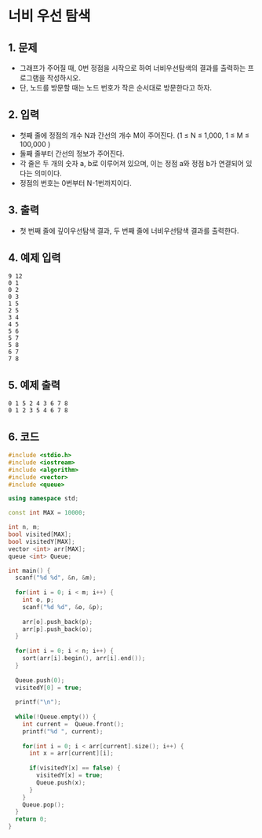 # 너비 우선 탐색

## 1. 문제
- 그래프가 주어질 때, 0번 정점을 시작으로 하여 너비우선탐색의 결과를 출력하는 프로그램을 작성하시오.
- 단, 노드를 방문할 때는 노드 번호가 작은 순서대로 방문한다고 하자.

## 2. 입력

- 첫째 줄에 정점의 개수 N과 간선의 개수 M이 주어진다. (1 ≤ N ≤ 1,000, 1 ≤ M ≤ 100,000 )
- 둘째 줄부터 간선의 정보가 주어진다.
- 각 줄은 두 개의 숫자 a, b로 이루어져 있으며, 이는 정점 a와 정점 b가 연결되어 있다는 의미이다.
- 정점의 번호는 0번부터 N-1번까지이다.

## 3. 출력
- 첫 번째 줄에 깊이우선탐색 결과, 두 번째 줄에 너비우선탐색 결과를 출력한다.

## 4. 예제 입력
```
9 12
0 1
0 2
0 3
1 5
2 5
3 4
4 5
5 6
5 7
5 8
6 7
7 8
```

## 5. 예제 출력
```
0 1 5 2 4 3 6 7 8
0 1 2 3 5 4 6 7 8
```

## 6. 코드

```c++
#include <stdio.h>
#include <iostream>
#include <algorithm>
#include <vector>
#include <queue>

using namespace std;

const int MAX = 10000;

int n, m;
bool visited[MAX];
bool visitedY[MAX];
vector <int> arr[MAX];
queue <int> Queue;

int main() {
  scanf("%d %d", &n, &m);
  
  for(int i = 0; i < m; i++) {
    int o, p;
    scanf("%d %d", &o, &p);
    
    arr[o].push_back(p);
    arr[p].push_back(o);
  }
  
  for(int i = 0; i < n; i++) {
    sort(arr[i].begin(), arr[i].end());
  }
  
  Queue.push(0);
  visitedY[0] = true;
  
  printf("\n");
  
  while(!Queue.empty()) {
    int current =  Queue.front();
    printf("%d ", current);
    
    for(int i = 0; i < arr[current].size(); i++) {
      int x = arr[current][i];
      
      if(visitedY[x] == false) {
        visitedY[x] = true;
        Queue.push(x);
      }
    }
    Queue.pop();
  }
  return 0;
}
```
